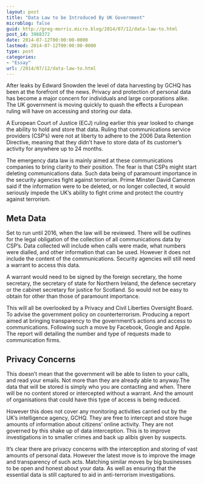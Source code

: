 ```yaml
---
layout: post
title: "Data Law to be Introduced By UK Government"
microblog: false
guid: http://greg-morris.micro.blog/2014/07/12/data-law-to.html
post_id: 3988372
date: 2014-07-12T00:00:00-0000
lastmod: 2014-07-12T00:00:00-0000
type: post
categories:
- "Essay"
url: /2014/07/12/data-law-to.html
---
```

<p>After leaks by Edward Snowden the level of data harvesting by GCHQ has been at the forefront of the news. Privacy and protection of personal data has become a major concern for individuals and large corporations alike. The UK government is moving quickly to quash the effects a European ruling will have on accessing and storing our data.</p><p>A European Court of Justice (ECJ) ruling earlier this year looked to change the ability to hold and store that data. Ruling that communications service providers (CSP’s) were not at liberty to adhere to the 2006 Data Retention Directive, meaning that they didn’t have to store data of its customer’s activity for anywhere up to 24 months.</p><p>The emergency data law is mainly aimed at these communications companies to bring clarity to their position. The fear is that CSPs might start deleting communications data. Such data being of paramount importance in the security agencies fight against terrorism. Prime Minster David Cameron said if the information were to be deleted, or no longer collected, it would seriously impede the UK’s ability to fight crime and protect the country against terrorism.</p><h2 id="meta-data"><strong>Meta Data</strong></h2><p>Set to run until 2016, when the law will be reviewed. There will be outlines for the legal obligation of the collection of all communications data by CSP’s. Data collected will include when calls were made, what numbers were dialled, and other information that can be used. However it does not include the content of the communications. Security agencies will still need a warrant to access this data.</p><p>A warrant would need to be signed by the foreign secretary, the home secretary, the secretary of state for Northern Ireland, the defence secretary or the cabinet secretary for justice for Scotland. So would not be easy to obtain for other than those of paramount importance.</p><p>This will all be overlooked by a Privacy and Civil Liberties Oversight Board. To advise the government policy on counterterrorism. Producing a report aimed at bringing transparency to the government’s actions and access to communications. Following such a move by Facebook, Google and Apple. The report will detailing the number and type of requests made to communication firms.</p><h2 id="privacy-concerns"><strong>Privacy Concerns</strong></h2><p>This doesn’t mean that the government will be able to listen to your calls, and read your emails. Not more than they are already able to anyway.The data that will be stored is simply who you are contacting and when. There will be no content stored or intercepted without a warrant. And the amount of organisations that could have this type of access is being reduced.</p><p>However this does not cover any monitoring activities carried out by the UK’s intelligence agency, GCHQ. They are free to intercept and store huge amounts of information about citizens’ online activity. They are not governed by this shake up of data interception. This is to improve investigations in to smaller crimes and back up alibis given by suspects.</p><p>It’s clear there are privacy concerns with the interception and storing of vast amounts of personal data. However the latest move is to improve the image and transparency of such acts. Matching similar moves by big businesses to be open and honest about your data. As well as ensuring that the essential data is still captured to aid in anti-terrorism investigations.</p>

